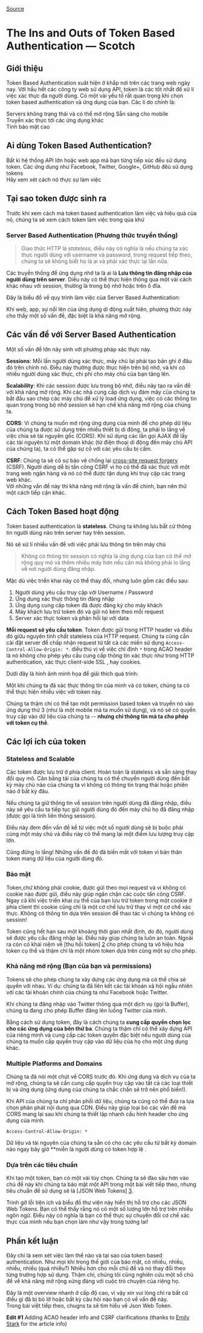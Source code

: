 
[Source](https://scotch.io/tutorials/the-ins-and-outs-of-token-based-authentication "Permalink to The Ins and Outs of Token Based Authentication ― Scotch")

# The Ins and Outs of Token Based Authentication ― Scotch

## Giới thiệu  

Token Based Authentication xuât hiện ở khắp nơi trên các trang web ngày nay. Với hầu hết các công ty web sử dụng API, token là các tốt nhất để xử lí việc xác thực đa người dùng.
Có một vài yếu tố rất quan trọng khi chọn token based authentication và ứng dụng của bạn. Các lí do chính là:

Servers không trạng thái và có thể mở rộng
Sẵn sàng cho mobile  
Truyền xác thực tới các ứng dụng khác  
Tính bảo mật cao

## Ai dùng Token Based Authentication?  
Bất kì hệ thống API lớn hoặc web app mà bạn từng tiếp xúc đều sử dụng token. Các ứng dụng như Facebook, Twitter, Google+, GitHub đêù sử dụng tokens  
Hãy xem xét cách nó thực sự làm việc  

## Tại sao token được sinh ra  
Trước khi xem cách mà token based authentication làm việc và hiệu quả của nó, chúng ta sẽ xem cách token làm việc trong qúa khứ  

### Server Based Authentication (Phương thức truyền thống)

> Giao thức HTTP là _stateless_, điều này có nghĩa là nếu chúng ta xác thực người dùng với username và password, trong request tiếp theo, chúng ta sẽ không biết họ là ai và phải xác thực lại lần nữa.  

Các truyền thống để ứng dụng nhớ ta là ai là  **Lưu thông tin đăng nhập của người dùng trên server**. Diều này có thể thực hiện thông qua một vài cách khác nhau với session, thường là trong bộ nhớ hoặc trên ổ đĩa.

Đây là biểu đồ về quy trình làm việc của Server Based Authentication:

Khi web, app, sự nổi lên của ứng dụng di động xuất hiên, phương thức này cho thấy một số vấn đề, đặc biệt là khả năng mở rộng.

## Các vấn đề với Server Based Authentication

Một số vấn đề lớn nảy sinh với phương pháp xác thực này.

**Sessions**: Mỗi lần người dùng xác thực, máy chủ lại phải tạo bản ghi ở đâu đó trên chính nó. Điều này thường được thực hiện trên bộ nhớ, và khi có nhiều người dùng xác thực, chi phí cho máy chủ của bạn tăng lên.

**Scalability**: Khi các session được lưu trong bộ nhớ, điều này tạo ra vấn đề với khả năng mở rộng. Khi các nhà cung cấp dịch vụ đám mây của chúng ta bắt đầu sao chép các máy chủ để xử lý load ứng dụng, việc có các thông tin quan trọng trong bộ nhớ session sẽ hạn chế khả năng mở rộng của chúng ta.

**CORS**:  Vì chúng ta muốn mở rộng ứng dụng của mình để cho phép dữ liệu của chúng ta được sử dụng trên nhiều thiết bị di động, ta phải lo lắng về việc chia sẻ tài nguyên gốc (CORS). Khi sử dụng các lần gọi AJAX để lấy các tài nguyên từ một domain khác (từ điện thoại di động đến máy chủ API của chúng ta), ta có thể gặp sự cố với các yêu cầu bị cấm.  

**CSRF**: Chúng ta sẽ có sự bảo vệ chống lại [cross-site request forgery][1] (CSRF).  Người dùng dễ bị tấn công CSRF vì họ có thể đã xác thực với một trang web ngân hàng và nó có thể được tận dụng khi truy cập các trang web khác.  
Với những vấn đề này thì khả năng mở rộng là vấn đề chính, bạn nên thử một cách tiếp cận khác.  
## Cách Token Based hoạt động  
Token based authentication là **stateless**. Chúng ta không lưu bất cứ thông tin người dùng nào trên server hay trên session.

Nó sẽ xử lí nhiều vấn đề với việc phải lưu thông tin trên máy chủ  

> Không có thông tin session có nghĩa là ứng dụng của bạn có thể mở rộng quy mô và thêm nhiều máy hơn nếu cần mà không phải lo lắng về nơi người dùng đăng nhập.  

Mặc dù việc triển khai này có thể thay đổi, nhưng luôn gồm các điều sau:  

1. Người dùng yêu cầu truy cập với Username / Password
2. Ứng dụng xác thực thông tin đăng nhập 
3. Ứng dụng cung cấp token đã được đăng ký cho máy khách
4. Máy khách lưu trữ token đó và gửi nó kém theo  mỗi request
5. Server xác thực token và phản hồi lại với data

**Mỗi request sẽ yêu cầu token**. Token được gửi trong HTTP header và điều đó giữu nguyên tính chất stateless của HTTP request. Chúng ta cũng cần cài đặt server để chấp nhận request từ tất cả các miền sử dụng `Access-Control-Allow-Origin: *`. diều thú vị về việc chỉ định `*` trong ACAO header là nó không cho phép yêu cầu cung cấp thông tin xác thực như trong HTTP authentication, xác thực client-side SSL , hay cookies.

Dưới đây là hình ảnh minh họa để giải thích quá trình:

Một khi chúng ta đã xác thực thông tin của mình và có token, chúng ta có thể thực hiện nhiều việc với token này.

Chúng ta thậm chí có thể tạo một permission based token và truyền nó vào ứng dụng thứ 3 (như là một mobile mà ta muốn sử dụng), và nó sẽ có quyền truy cập vào dữ liệu của chúng ta -- **nhưng chỉ thông tin mà ta cho phép với token cụ thể**.

## Các lợi ích của token  

### Stateless and Scalable

Các token được lưu trữ ở phía client. Hoàn toàn là stateless và sẵn sàng thay đổi quy mô. Cân bằng tải của chúng ta có thể chuyển người dùng đến bất kỳ máy chủ nào của chúng ta vì không có thông tin trạng thái hoặc phiên nào ở bất kỳ đâu.

Nếu chúng ta giữ thông tin về session trên người dùng đã đăng nhập, điều này sẽ yêu cầu ta tiếp tục gửi người dùng đó đến máy chủ họ đã đăng nhập (được gọi là tính liên thông session).

Điều này đem đến vấn đề kể từ việc một số người dùng sẽ bị buộc phải cùng một máy chủ và điều này có thể mang lại một điểm lưu lượng truy cập lớn.

Cũng đừng lo lắng! Những vấn đề đó đã biến mất với token vì bản thân token mang dữ liệu của người dùng đó.  

### Bảo mật  

Token,chứ không phải cookie, được gửi theo mọi request và vì không có cookie nào được gửi, điều này giúp ngăn chặn các cuộc tấn công CSRF. Ngay cả khi việc triển khai cụ thể của bạn lưu trữ token trong một cookie ở phía client thì cookie cũng chỉ là một cơ chế lưu trữ thay vì một cơ chế xác thực. Không có thông tin dựa trên session để thao tác vì chúng ta không có session!  

Token cũng hết hạn sau một khoảng thời gian nhất định, do đó, người dùng sẽ được yêu cầu đăng nhập lại. Điều này giúp chúng ta luôn an toàn. Ngoài ra còn có khái niệm về [thu hồi token] [2] cho phép chúng ta vô hiệu hóa token cụ thể và thậm chí là một nhóm token dựa trên cùng một sự cho phép.  

### Khả năng mở rộng (Bạn của bạn và permissions)

Tokens sẽ cho phép chúng ta xây dựng các ứng dụng mà có thể chia sẻ quyền với nhau. Ví dụ: chúng ta đã liên kết các tài khoản xã hội ngẫu nhiên với các tài khoản chính của chúng ta như Facebook hoặc Twitter.

Khi chúng ta đăng nhập vào Twitter thông qua một dịch vụ (gọi là Buffer), chúng ta đang cho phép Buffer đăng lên luồng Twitter của mình.

Bằng cách sử dụng token, đây là cách chúng ta **cung cấp quyền chọn lọc cho các ứng dụng của bên thứ ba**. Chúng ta thậm chí có thể xây dựng API của riêng mình và cung cấp các token quyền đặc biệt nếu người dùng của chúng ta muốn cấp quyền truy cập vào dữ liệu của họ cho một ứng dụng khác.  

### Multiple Platforms and Domains

Chúng ta đã nói một chút về CORS trước đó. Khi ứng dụng và dịch vụ của ta mở rộng, chúng ta sẽ cần cung cấp quyền truy cập vào tất cả các loại thiết bị và ứng dụng (ứng dụng của chúng ta chắc chắn sẽ trở nên phổ biến!).

Khi API của chúng ta chỉ phân phối dữ liệu, chúng ta cũng có thể đưa ra lựa chọn phân phát nội dung qua CDN. Điều này giúp loại bỏ các vấn đề mà CORS mang lại sau khi chúng ta thiết lập nhanh cấu hình header cho ứng dụng của mình.
    
    
    Access-Control-Allow-Origin: *
    

Dữ liệu và tài nguyên của chúng ta sẵn có cho các yêu cầu từ bất kỳ domain nào ngay bây giờ **miễn là người dùng có token hợp lệ
.  


### Dựa trên các tiêu chuẩn

Khi tạo một token, bạn có một vài tùy chọn. Chúng ta sẽ đào sâu hơn vào chủ đề này khi chúng ta bảo mật một API trong một bài viết tiếp theo, nhưng tiêu chuẩn để sử dụng sẽ là [JSON Web Tokens] [3].  

 Trình gỡ lỗi tiện ích và biểu đồ thư viện này hiển thị hỗ trợ cho các JSON Web Tokens. Bạn có thể thấy rằng nó có một số lượng lớn hỗ trợ trên nhiều ngôn ngữ. Điều này có nghĩa là bạn có thể thực sự chuyển đổi cơ chế xác thực của mình nếu bạn chọn làm như vậy trong tương lai!  

## Phần kết luận  

Đây chỉ là xem xét việc làm thế nào và tại sao của token based authentication. Như mọi khi trong thế giới của bảo mật, có nhiều, nhiều, nhiều, nhiều (quá nhiều?) Nhiều hơn cho mỗi chủ đề và nó thay đổi theo từng trường hợp sử dụng. Thậm chí, chúng tôi cũng nghiên cứu một số chủ đề về khả năng mở rộng xứng đáng với cuộc trò chuyện của riêng họ.

Đây là một overview nhanh ở cấp độ cao, vì vậy xin vui lòng chỉ ra bất cứ điều gì đã bị bỏ lỡ hoặc bất kỳ câu hỏi nào bạn có về vấn đề này.  
Trong bài việt tiếp theo, chugns ta sẽ tìm hiểu về Json Web Token.  

**Edit #1** Adding ACAO header info and CSRF clarifications (thanks to [Emily Stark][5] for the article info) 

[1]: https://en.wikipedia.org/wiki/Cross-site_request_forgery
[2]: https://tools.ietf.org/html/rfc7009
[3]: https://scotch.io/tutorials/the-anatomy-of-a-json-web-token
[4]: https://leanpub.com/mean-machine
[5]: https://twitter.com/estark37

  
